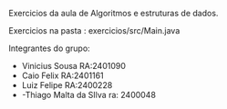 Exercicios da aula de Algoritmos e estruturas de dados.

Exercicios na pasta : exercicios/src/Main.java

Integrantes do grupo:

- Vinicius Sousa RA:2401090
- Caio Felix RA:2401161
- Luiz Felipe RA:2400228
- -Thiago Malta da SIlva ra: 2400048
